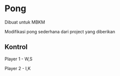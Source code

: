 # Pong
Dibuat untuk MBKM

Modifikasi pong sederhana dari project yang diberikan

## Kontrol

Player 1 - W,S

Player 2 - I,K
